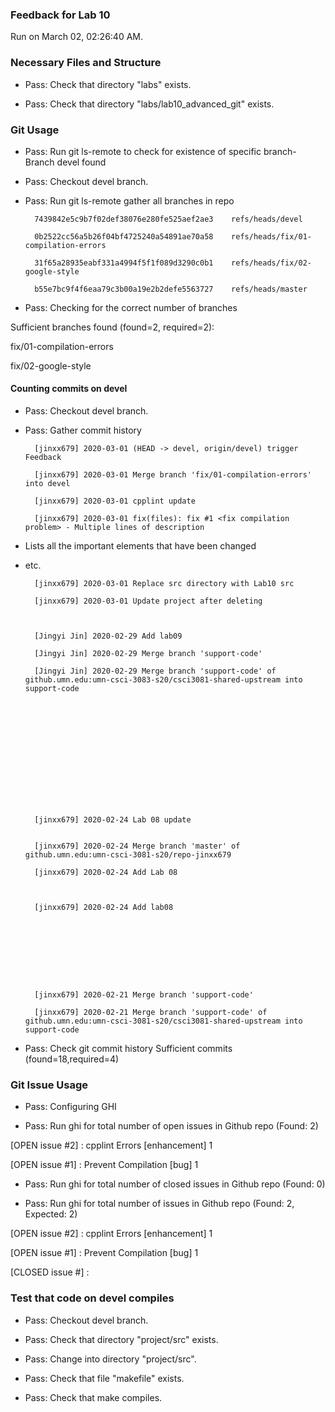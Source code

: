 ### Feedback for Lab 10

Run on March 02, 02:26:40 AM.


### Necessary Files and Structure

+ Pass: Check that directory "labs" exists.

+ Pass: Check that directory "labs/lab10_advanced_git" exists.


### Git Usage

+ Pass: Run git ls-remote to check for existence of specific branch- Branch devel found

+ Pass: Checkout devel branch.



+ Pass: Run git ls-remote gather all branches in repo

		7439842e5c9b7f02def38076e280fe525aef2ae3	refs/heads/devel

		0b2522cc56a5b26f04bf4725240a54891ae70a58	refs/heads/fix/01-compilation-errors

		31f65a28935eabf331a4994f5f1f089d3290c0b1	refs/heads/fix/02-google-style

		b55e7bc9f4f6eaa79c3b00a19e2b2defe5563727	refs/heads/master



+ Pass: Checking for the correct number of branches

Sufficient branches found (found=2, required=2):

fix/01-compilation-errors

fix/02-google-style


#### Counting commits on devel

+ Pass: Checkout devel branch.



+ Pass: Gather commit history

		[jinxx679] 2020-03-01 (HEAD -> devel, origin/devel) trigger Feedback 

		[jinxx679] 2020-03-01 Merge branch 'fix/01-compilation-errors' into devel 

		[jinxx679] 2020-03-01 cpplint update 

		[jinxx679] 2020-03-01 fix(files): fix #1 <fix compilation problem> - Multiple lines of description
- Lists all the important elements that have been changed
- etc.


		[jinxx679] 2020-03-01 Replace src directory with Lab10 src 

		[jinxx679] 2020-03-01 Update project after deleting 



		[Jingyi Jin] 2020-02-29 Add lab09 

		[Jingyi Jin] 2020-02-29 Merge branch 'support-code' 

		[Jingyi Jin] 2020-02-29 Merge branch 'support-code' of github.umn.edu:umn-csci-3083-s20/csci3081-shared-upstream into support-code 














		[jinxx679] 2020-02-24 Lab 08 update 


		[jinxx679] 2020-02-24 Merge branch 'master' of github.umn.edu:umn-csci-3081-s20/repo-jinxx679 

		[jinxx679] 2020-02-24 Add Lab 08 



		[jinxx679] 2020-02-24 Add lab08 









		[jinxx679] 2020-02-21 Merge branch 'support-code' 

		[jinxx679] 2020-02-21 Merge branch 'support-code' of github.umn.edu:umn-csci-3081-s20/csci3081-shared-upstream into support-code 





+ Pass: Check git commit history
Sufficient commits (found=18,required=4)


### Git Issue Usage

+ Pass: Configuring GHI

+ Pass: Run ghi for total number of open issues in Github repo (Found: 2)

[OPEN issue #2] :  cpplint Errors [enhancement] 1

[OPEN issue #1] :  Prevent Compilation [bug] 1





+ Pass: Run ghi for total number of closed issues in Github repo (Found: 0)

+ Pass: Run ghi for total number of issues in Github repo (Found: 2, Expected: 2) 

 [OPEN issue #2] :  cpplint Errors [enhancement] 1

[OPEN issue #1] :  Prevent Compilation [bug] 1

[CLOSED issue #] : 

 




### Test that code on  devel compiles

+ Pass: Checkout devel branch.



+ Pass: Check that directory "project/src" exists.

+ Pass: Change into directory "project/src".

+ Pass: Check that file "makefile" exists.

+ Pass: Check that make compiles.



